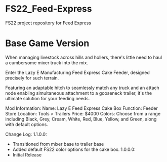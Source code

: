 # FS22_Feed-Express
FS22 project repository for Feed Express

# Base Game Version
When managing livestock across hills and hollers, there's little need to haul a cumbersome mixer truck into the mix.

Enter the Lazy E Manufacturing Feed Express Cake Feeder, designed precisely for such terrain.

Featuring an adaptable hitch to seamlessly match any truck and an attach node enabling simultaneous attachment to a gooseneck trailer, it's the ultimate solution for your feeding needs.

Mod Information:
Name: Lazy E Feed Express Cake Box
Function: Feeder
Store Location: Tools > Trailers
Price: $4000
Colors: Choose from a range including Black, Grey, Cream, White, Red, Blue, Yellow, and Green, along with default options.

Change Log:
1.1.0.0:
- Transitioned from mixer base to trailer base
- Added default FS22 color options for the cake box.
1.0.0.0:
- Initial Release
